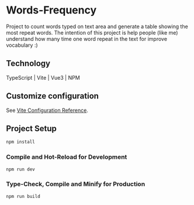 # Words-Frequency

Project to count words typed on text area and generate a table showing the most repeat words. The intention of this project is help people (like me) understand how many time one word repeat in the text for improve vocabulary :)

## Technology
TypeScript | Vite | Vue3 | NPM

## Customize configuration

See [Vite Configuration Reference](https://vitejs.dev/config/).

## Project Setup

```sh
npm install
```

### Compile and Hot-Reload for Development

```sh
npm run dev
```

### Type-Check, Compile and Minify for Production

```sh
npm run build
```
